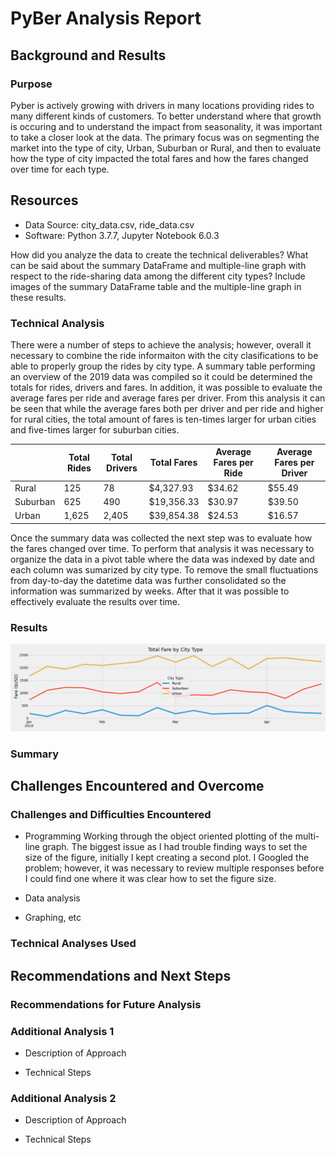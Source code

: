 # PyBer Analysis Report

## Background and Results

### Purpose
Pyber is actively growing with drivers in many locations providing rides to many different kinds of customers.  To better understand where that growth is occuring and to understand the impact from seasonality, it was important to take a closer look at the data.  The primary focus was on segmenting the market into the type of city, Urban, Suburban or Rural, and then to evaluate how the type of city impacted the total fares and how the fares changed over time for each type.  

## Resources
- Data Source:  city_data.csv, ride_data.csv
- Software:  Python 3.7.7, Jupyter Notebook 6.0.3

How did you analyze the data to create the technical deliverables?
What can be said about the summary DataFrame and multiple-line graph with respect to the ride-sharing data among the different city types? Include images of the summary DataFrame table and the multiple-line graph in these results.


### Technical Analysis
There were a number of steps to achieve the analysis; however, overall it necessary to combine the ride informaiton with the city clasifications to be able to properly group the rides by city type.  A summary table performing an overview of the 2019 data was compiled so it could be determined the totals for rides, drivers and fares.  In addition, it was possible to evaluate the average fares per ride and average fares per driver.  From this analysis it can be seen that while the average fares both per driver and per ride and higher for rural cities, the total amount of fares is ten-times larger for urban cities and five-times larger for suburban cities.


|  | Total Rides | Total Drivers | Total Fares | Average Fares per Ride | Average Fares per Driver |
| --- | --- | --- | --- | --- | --- |
|Rural | 125 | 78 | $4,327.93 | $34.62 | $55.49 |
|Suburban | 625 | 490 | $19,356.33 | $30.97 | $39.50 |
|Urban | 1,625 | 2,405 | $39,854.38 | $24.53 | $16.57 |


Once the summary data was collected the next step was to evaluate how the fares changed over time.  To perform that analysis it was necessary to organize the data in a pivot table where the data was indexed by date and each column was sumarized by city type.  To remove the small fluctuations from day-to-day the datetime data was further consolidated so the information was summarized by weeks.  After that it was possible to effectively evaluate the results over time.



### Results



!["PyBer Fares over time by City Type"](https://github.com/Duegan24/PyBer_Analysis/blob/master/Analysis/Fig8.png)

### Summary

## Challenges Encountered and Overcome

### Challenges and Difficulties Encountered

* Programming
Working through the object oriented plotting of the multi-line graph.  The biggest issue as I had trouble finding ways to set the  size of the figure, initially I kept creating a second plot.  I Googled the problem; however, it was necessary to review multiple responses before I could find one where it was clear how to set the figure size.

* Data analysis

* Graphing, etc

### Technical Analyses Used

## Recommendations and Next Steps

### Recommendations for Future Analysis

### Additional Analysis 1

* Description of Approach

* Technical Steps

### Additional Analysis 2

* Description of Approach

* Technical Steps
